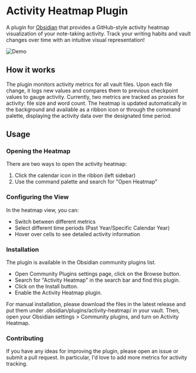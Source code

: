 # Activity Heatmap Plugin

A plugin for [Obsidian](https://obsidian.md) that provides a GitHub-style activity heatmap visualization of your note-taking activity. Track your writing habits and vault changes over time with an intuitive visual representation!

![Demo](./images/demo.gif)

## How it works

The plugin monitors activity metrics for all vault files. Upon each file change, it logs new values and compares them to previous checkpoint values to gauge activity. Currently, two metrics are tracked as proxies for activity: file size and word count. The heatmap is updated automatically in the background and available as a ribbon icon or through the command palette, displaying the activity data over the designated time period.


## Usage


### Opening the Heatmap

There are two ways to open the activity heatmap:
1. Click the calendar icon in the ribbon (left sidebar)
2. Use the command palette and search for "Open Heatmap"

### Configuring the View

In the heatmap view, you can:
- Switch between different metrics 
- Select different time periods (Past Year/Specific Calendar Year)
- Hover over cells to see detailed activity information


### Installation
The plugin is available in the Obsidian community plugins list.
- Open Community Plugins settings page, click on the Browse button.
- Search for "Activity Heatmap" in the search bar and find this plugin.
- Click on the Install button.
- Enable the Activity Heatmap plugin.

For manual installation, please download the files in the latest release and put them under .obsidian/plugins/activity-heatmap/ in your vault. Then, open your Obsidian settings > Community plugins, and turn on Activity Heatmap.


### Contributing

If you have any ideas for improving the plugin, please open an issue or submit a pull request. In particular, I'd love to add more metrics for activity tracking.
